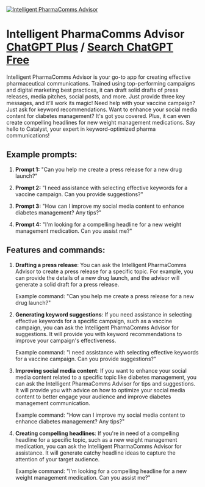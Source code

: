 
[![Intelligent PharmaComms Advisor](https://files.oaiusercontent.com/file-pi52pKEGqgiDLjZNhzTfesHP?se=2123-10-21T03%3A48%3A14Z&sp=r&sv=2021-08-06&sr=b&rscc=max-age%3D31536000%2C%20immutable&rscd=attachment%3B%20filename%3Dd8fa7d13-73ef-417b-8b21-74f500b9fe79.png&sig=LacoHH1mv7%2BM7pKlj65UvCbZUPllwWguBogznVUjKPY%3D)](https://chat.openai.com/g/g-VUnKJCK7E-intelligent-pharmacomms-advisor)

# Intelligent PharmaComms Advisor [ChatGPT Plus](https://chat.openai.com/g/g-VUnKJCK7E-intelligent-pharmacomms-advisor) / [Search ChatGPT Free](https://gptcall.net/index.html#/?search=Intelligent%20PharmaComms%20Advisor)

Intelligent PharmaComms Advisor is your go-to app for creating effective pharmaceutical communications. Trained using top-performing campaigns and digital marketing best practices, it can draft solid drafts of press releases, media pitches, social posts, and more. Just provide three key messages, and it'll work its magic! Need help with your vaccine campaign? Just ask for keyword recommendations. Want to enhance your social media content for diabetes management? It's got you covered. Plus, it can even create compelling headlines for new weight management medications. Say hello to Catalyst, your expert in keyword-optimized pharma communications!

## Example prompts:

1. **Prompt 1:** "Can you help me create a press release for a new drug launch?"

2. **Prompt 2:** "I need assistance with selecting effective keywords for a vaccine campaign. Can you provide suggestions?"

3. **Prompt 3:** "How can I improve my social media content to enhance diabetes management? Any tips?"

4. **Prompt 4:** "I'm looking for a compelling headline for a new weight management medication. Can you assist me?"

## Features and commands:

1. **Drafting a press release**: You can ask the Intelligent PharmaComms Advisor to create a press release for a specific topic. For example, you can provide the details of a new drug launch, and the advisor will generate a solid draft for a press release.

    Example command: "Can you help me create a press release for a new drug launch?"

2. **Generating keyword suggestions**: If you need assistance in selecting effective keywords for a specific campaign, such as a vaccine campaign, you can ask the Intelligent PharmaComms Advisor for suggestions. It will provide you with keyword recommendations to improve your campaign's effectiveness.

    Example command: "I need assistance with selecting effective keywords for a vaccine campaign. Can you provide suggestions?"

3. **Improving social media content**: If you want to enhance your social media content related to a specific topic like diabetes management, you can ask the Intelligent PharmaComms Advisor for tips and suggestions. It will provide you with advice on how to optimize your social media content to better engage your audience and improve diabetes management communication.

    Example command: "How can I improve my social media content to enhance diabetes management? Any tips?"

4. **Creating compelling headlines**: If you're in need of a compelling headline for a specific topic, such as a new weight management medication, you can ask the Intelligent PharmaComms Advisor for assistance. It will generate catchy headline ideas to capture the attention of your target audience.

    Example command: "I'm looking for a compelling headline for a new weight management medication. Can you assist me?"


